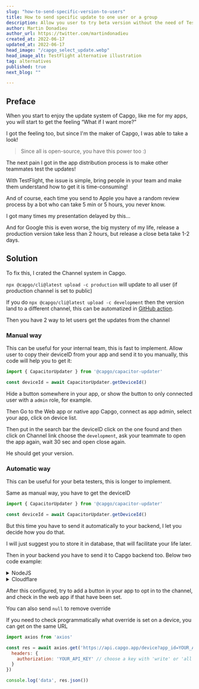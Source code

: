 ```yaml
---
slug: "how-to-send-specific-version-to-users"
title: How to send specific update to one user or a group
description: Allow you user to try beta version without the need of TestFlight, or google beta process, just add a button in your app, and they are in !
author: Martin Donadieu
author_url: https://twitter.com/martindonadieu
created_at: 2022-06-17
updated_at: 2022-06-17
head_image: "/capgo_select_update.webp"
head_image_alt: TestFlight alternative illustration
tag: alternatives
published: true
next_blog: ""

---
```


## Preface

When you start to enjoy the update system of Capgo, like me for my apps, you will start to get the feeling “What if I want more?”

I got the feeling too, but since I'm the maker of Capgo, I was able to take a look!

> Since all is open-source, you have this power too :)

The next pain I got in the app distribution process is to make other teammates test the updates!

With TestFlight, the issue is simple, bring people in your team and make them understand how to get it is time-consuming!

And of course, each time you send to Apple you have a random review process by a bot who can take 5 min or 5 hours, you never know.

I got many times my presentation delayed by this…

And for Google this is even worse, the big mystery of my life, release a production version take less than 2 hours, but release a close beta take 1-2 days.


## Solution

To fix this, I crated the Channel system in Capgo.

`npx @capgo/cli@latest upload -c production` will update to all user (if production channel is set to public)

If you do `npx @capgo/cli@latest upload -c development` then the version land to a different channel, this can be automatized in [GitHub action](/blog/manage-dev-and-prod-build-with-github-actions). 

Then you have 2 way to let users get the updates from the channel

### Manual way

This can be useful for your internal team, this is fast to implement.
Allow user to copy their deviceID from your app and send it to you manually, this code will help you to get it:
```js
import { CapacitorUpdater } from '@capgo/capacitor-updater'

const deviceId = await CapacitorUpdater.getDeviceId()
```
Hide a button somewhere in your app, or show the button to only connected user with a `admin` role, for example.

Then Go to the Web app or native app Capgo, connect as app admin, select your app, click on device list.

Then put in the search bar the deviceID click on the one found and then click on Channel link choose the `development`, ask your teammate to open the app again, wait 30 sec and open close again.

He should get your version.


### Automatic way

This can be useful for your beta testers, this is longer to implement.

Same as manual way, you have to get the deviceID
```js
import { CapacitorUpdater } from '@capgo/capacitor-updater'

const deviceId = await CapacitorUpdater.getDeviceId()
```

But this time you have to send it automatically to your backend, I let you decide how you do that.

I will just suggest you to store it in database, that will facilitate your life later.

Then in your backend you have to send it to Capgo backend too. Below two code example:
<details>
  <summary>NodeJS</summary>

```js
import axios from 'axios'

await axios.post('https://api.capgo.app/device', {
  app_id: 'YOUR_APP_ID',
  device_id: 'DEVICE_ID',
  channel: 'CHANNEL_NAME', // The name of the channel, or undefined if version_id provided
  version_id: 'VERSION_NAME' // this is optionnal, if provide it will override the channel, that usefull when you want to debug only one user.
}, {
  headers: {
    authorization: 'YOUR_API_KEY' // choose a key with 'write' or 'all' rights
  }
})
```
</details>


<details>
  <summary>Cloudflare</summary>
  
```js
addEventListener('fetch', (event) => {
  event.respondWith(
    handleRequest(event.request).catch(
      err => new Response(err.stack, { status: 500 })
    )
  )
})

async function handleRequest(request) {
  const { pathname, method } = new URL(request.url)
  const body = await request.json()
  const newBody = JSON.stringify({
    app_id: 'YOUR_APP_ID',
    device_id: body.device_id,
    channel: 'alpha'
  })
  const newUrl = new URL('https://api.capgo.app/device')
  const options = {
    headers: {
      authorization: 'YOUR_API_KEY',
    },
    method: 'POST',
    body: newBody
  }

  if (request.method === 'DELETE') {
    // DELETE the channel link
    options.method = 'DELETE'
    return fetch(newUrl.toString(), options)
  }

  return fetch(newUrl.toString(), options)
}
```
And just send your device_id in body it to the deployed URL with POST to add and DELETE method to delete.
</details>

After this configured, try to add a button in your app to opt in to the channel, and check in the web app if that have been set.

You can also send `null` to remove override

If you need to check programmatically what override is set on a device, you can get on the same URL

```js
import axios from 'axios'

const res = await axios.get('https://api.capgo.app/device?app_id=YOUR_APP_ID&device_id=DEVICE_ID', {
  headers: {
    authorization: 'YOUR_API_KEY' // choose a key with 'write' or 'all' rights
  }
})

console.log('data', res.json())
```

